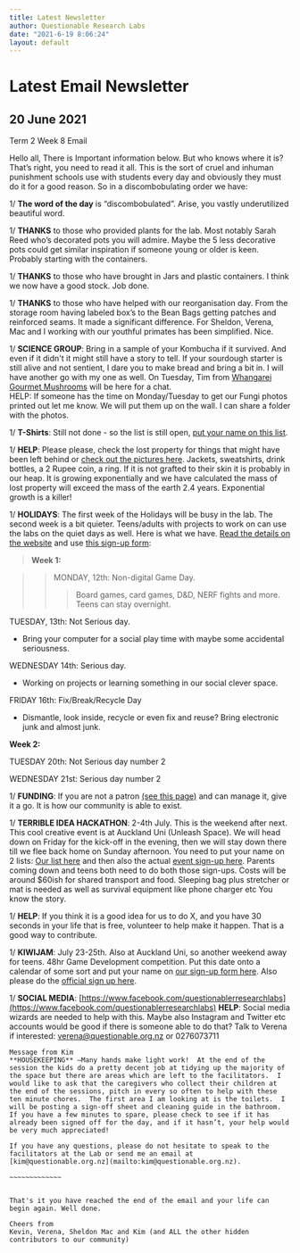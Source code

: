 ```yaml
---
title: Latest Newsletter
author: Questionable Research Labs
date: "2021-6-19 8:06:24"
layout: default
---
```

# Latest Email Newsletter

## **20 June 2021**


Term 2 Week 8 Email

Hello all,
There is Important information below. But who knows where it is? That’s right, you need to read it all. This is the sort of cruel and inhuman punishment schools use with students every day and obviously they must do it for a good reason.
So in a discombobulating order we have:

1/ **The word of the day** is “discombobulated”. Arise, you vastly underutilized beautiful word.


1/ **THANKS** to those who provided plants for the lab. Most notably Sarah Reed who’s decorated pots you will admire. Maybe the 5 less decorative pots could get similar inspiration if someone young or older is keen. Probably starting with the containers.


1/ **THANKS** to those who have brought in Jars and plastic containers. I think we now have a good stock. Job done.


1/ **THANKS** to those who have helped with our reorganisation day. From the storage room having labeled box’s to the Bean Bags getting patches and reinforced seams. It made a significant difference. For Sheldon, Verena, Mac and I working with our youthful primates has been simplified. Nice.


1/ **SCIENCE GROUP**: Bring in a sample of your Kombucha if it survived. And even if it didn't it might still have a story to tell. If your sourdough starter is still alive and not sentient, I dare you to make bread and bring a bit in. I will have another go with my one as well. On Tuesday, Tim from [Whangarei Gourmet Mushrooms](https://www.mushroomgourmet.co.nz/) will be here for a chat.  
HELP: If someone has the time on Monday/Tuesday to get our Fungi photos printed out let me know. We will put them up on the wall. I can share a folder with the photos.


1/ **T-Shirts**:  Still not done - so the list is still open, [put your name on this list](https://drive.google.com/drive/folders/1y9H_YkerXTbWqJQPqXhJXSzIAgzKvRDx?usp=sharing).


1/ **HELP**: Please please, check the lost property for things that might have been left behind or [check out the pictures here](https://drive.google.com/drive/folders/1y9H_YkerXTbWqJQPqXhJXSzIAgzKvRDx?usp=sharing). Jackets, sweatshirts, drink bottles, a 2 Rupee coin, a ring. If it is not grafted to their skin it is probably in our heap. It is growing exponentially and we have calculated the mass of lost property will exceed the mass of the earth 2.4 years. Exponential growth is a killer! 


1/ **HOLIDAYS**: The first week of the Holidays will be busy in the lab. The second week is a bit quieter. Teens/adults with projects to work on can use the labs on the quiet days as well. Here is what we have. [Read the details on the website](https://questionable.org.nz/notices/holiday-program/) and use [this sign-up form](https://forms.gle/ezSTyrJ6b6nkGASg9):

> **Week 1:**

>> MONDAY, 12th: Non-digital Game Day. 
>>> Board games, card games, D&D, NERF fights and more.
>>>	Teens can stay overnight.

TUESDAY, 13th: Not Serious day. 
*	Bring your computer for a social play time with maybe some accidental seriousness.

WEDNESDAY 14th: Serious day.
*	Working on projects or learning something in our social clever space.

FRIDAY 16th: Fix/Break/Recycle Day
*	Dismantle, look inside, recycle or even fix and reuse? Bring electronic junk and almost junk. 

**Week 2:**

TUESDAY 20th:  Not Serious day number 2

WEDNESDAY 21st:  Serious day number 2


1/ **FUNDING**: If you are not a patron [(see this page)](https://questionable.org.nz/info/membership/) and can manage it, give it a go. It is how our community is able to exist.


1/ **TERRIBLE IDEA HACKATHON**: 2-4th July. This is the weekend after next. This cool creative event is at Auckland Uni (Unleash Space). We will head down on Friday for the kick-off in the evening, then we will stay down there till we flee back home on Sunday afternoon. You need to put your name on 2 lists: [Our list here](https://forms.gle/gMeVdidvgZxkGh327) and then also the actual [event sign-up here](https://terriblehack.nz/). Parents coming down and teens both need to do both those sign-ups. Costs will be around $60ish for shared transport and food. Sleeping bag plus stretcher or mat is needed as well as survival equipment like phone charger etc You know the story.


1/ **HELP**: If you think it is a good idea for us to do X, and you have 30 seconds in your life that is free, volunteer to help make it happen. That is a good way to contribute.


1/ **KIWIJAM**: July 23-25th. Also at Auckland Uni, so another weekend away for teens. 48hr Game Development competition. Put this date onto a calendar of some sort and put your name on [our sign-up form here](https://forms.gle/88qgNRMDfeXmMX1X7). Also please do the [official sign up here](https://kiwijam.org/). 


1/ **SOCIAL MEDIA**: [https://www.facebook.com/questionablerresearchlabs](https://www.facebook.com/questionablerresearchlabs)
	**HELP**: Social media wizards are needed to help with this. Maybe also Instagram and Twitter etc accounts would be good if there is someone able to do that? Talk to Verena if interested: [verena@questionable.org.nz](mailto:verena@questionable.org.nz) or 0276073711


~~~~~~~~~~~~~~~~~
Message from Kim
**HOUSEKEEPING** –Many hands make light work!  At the end of the session the kids do a pretty decent job at tidying up the majority of the space but there are areas which are left to the facilitators.  I would like to ask that the caregivers who collect their children at the end of the sessions, pitch in every so often to help with these ten minute chores.  The first area I am looking at is the toilets.  I will be posting a sign-off sheet and cleaning guide in the bathroom.  If you have a few minutes to spare, please check to see if it has already been signed off for the day, and if it hasn’t, your help would be very much appreciated!

If you have any questions, please do not hesitate to speak to the facilitators at the Lab or send me an email at [kim@questionable.org.nz](mailto:kim@questionable.org.nz).

~~~~~~~~~~~~~


That's it you have reached the end of the email and your life can begin again. Well done.

Cheers from
Kevin, Verena, Sheldon Mac and Kim (and ALL the other hidden contributors to our community)




